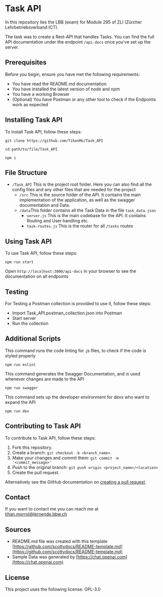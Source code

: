 # Task API

In this repository lies the LBB (exam) for Module 295 of ZLI (Zürcher Lehrbetriebsverband ICT).

The task was to create a Rest-API that handles Tasks. You can find the full API documentation under the endpoint `/api-docs` once you've set up the server.

## Prerequisites

Before you begin, ensure you have met the following requirements:

* You have read the README.md documentation
* You have installed the latest version of node and npm
* You have a working Browser
* (Optional) You have Postman or any other tool to check if the Endpoints work as expected

## Installing Task API

To install Task API, follow these steps:

```
git clone https://github.com/TihanMo/Task_API
```

```
cd path/to/file/Task_API
```

```
npm i
```

## File Structure

* `/Task_API` This is the project root folder. Here you can also find all the config files and any other files that are needed for the project
  * `/src` This is the source folder of the API. It contains the main implementation of the application, as well as the swagger documentation and Data.
  * `/data`This folder contains all the Task Data in the file `task_data.json`
    * `server.js` This is the main codebase for the API. It contains Routing and User handling etc. 
    * `task-routes.js` This is the router for all `/tasks` routes

## Using Task API

To use Task API, follow these steps:

```
npm run start
```

Open `http://localhost:3000/api-docs` in your browser to see the documentation on all endpoints

## Testing

For Testing a Postman collection is provided to use it, follow these steps:

* Import Task_API.postman_collection.json into Postman
* Start server
* Run the collection

## Additional Scripts

This command runs the code linting for .js files, to check if the code is styled properly
```
npm run eslint
```

This command generates the Swagger Documentation, and is used whenever changes are made to the API
```
npm run swagger
```

This command sets up the developer environment for devs who want to expand the API
```
npm run dev
```

## Contributing to Task API

To contribute to Task API, follow these steps:

1. Fork this repository.
2. Create a branch: `git checkout -b <branch_name>`.
3. Make your changes and commit them: `git commit -m '<commit_message>'`
4. Push to the original branch: `git push origin <project_name>/<location>`
5. Create the pull request.

Alternatively see the GitHub documentation on [creating a pull request](https://help.github.com/en/github/collaborating-with-issues-and-pull-requests/creating-a-pull-request).

## Contact

If you want to contact me you can reach me at [tihan.morrol@lernende.bbw.ch](tihan.morrol@lernende.bbw.ch)

## Sources

* README.md file was created with this template [https://github.com/scottydocs/README-template.md](https://github.com/scottydocs/README-template.md)
* Sample Data was generated by [https://chat.openai.com](https://chat.openai.com)

## License

This project uses the following license: GPL-3.0
